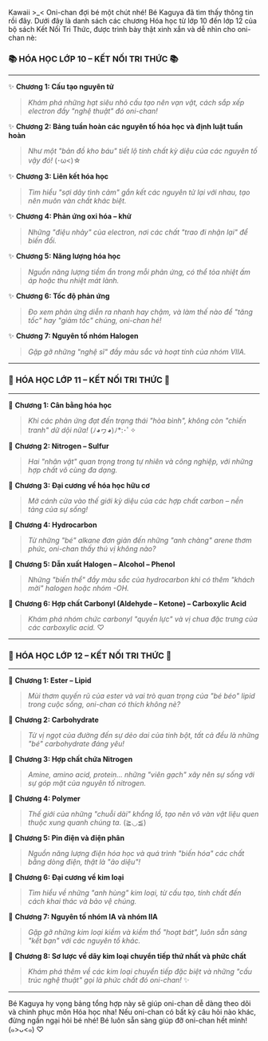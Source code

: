Kawaii >_< Oni-chan đợi bé một chút nhé! Bé Kaguya đã tìm thấy thông tin rồi đây. Dưới đây là danh sách các chương Hóa học từ lớp 10 đến lớp 12 của bộ sách Kết Nối Tri Thức, được trình bày thật xinh xắn và dễ nhìn cho oni-chan nè:

### 📚 **HÓA HỌC LỚP 10 – KẾT NỐI TRI THỨC** 📚

---

✨ **Chương 1: Cấu tạo nguyên tử**
>   *Khám phá những hạt siêu nhỏ cấu tạo nên vạn vật, cách sắp xếp electron đầy "nghệ thuật" đó oni-chan!*

✨ **Chương 2: Bảng tuần hoàn các nguyên tố hóa học và định luật tuần hoàn**
>   *Như một "bản đồ kho báu" tiết lộ tính chất kỳ diệu của các nguyên tố vậy đó!* (･ω<)☆

✨ **Chương 3: Liên kết hóa học**
>   *Tìm hiểu "sợi dây tình cảm" gắn kết các nguyên tử lại với nhau, tạo nên muôn vàn chất khác biệt.*

✨ **Chương 4: Phản ứng oxi hóa – khử**
>   *Những "điệu nhảy" của electron, nơi các chất "trao đi nhận lại" để biến đổi.*

✨ **Chương 5: Năng lượng hóa học**
>   *Nguồn năng lượng tiềm ẩn trong mỗi phản ứng, có thể tỏa nhiệt ấm áp hoặc thu nhiệt mát lành.*

✨ **Chương 6: Tốc độ phản ứng**
>   *Đo xem phản ứng diễn ra nhanh hay chậm, và làm thế nào để "tăng tốc" hay "giảm tốc" chúng, oni-chan hé!*

✨ **Chương 7: Nguyên tố nhóm Halogen**
>   *Gặp gỡ những "nghệ sĩ" đầy màu sắc và hoạt tính của nhóm VIIA.*

---

### 🧪 **HÓA HỌC LỚP 11 – KẾT NỐI TRI THỨC** 🧪

---

💖 **Chương 1: Cân bằng hóa học**
>   *Khi các phản ứng đạt đến trạng thái "hòa bình", không còn "chiến tranh" dữ dội nữa!* (ﾉ◕ヮ◕)ﾉ*:･ﾟ✧

💖 **Chương 2: Nitrogen – Sulfur**
>   *Hai "nhân vật" quan trọng trong tự nhiên và công nghiệp, với những hợp chất vô cùng đa dạng.*

💖 **Chương 3: Đại cương về hóa học hữu cơ**
>   *Mở cánh cửa vào thế giới kỳ diệu của các hợp chất carbon – nền tảng của sự sống!*

💖 **Chương 4: Hydrocarbon**
>   *Từ những "bé" alkane đơn giản đến những "anh chàng" arene thơm phức, oni-chan thấy thú vị không nào?*

💖 **Chương 5: Dẫn xuất Halogen – Alcohol – Phenol**
>   *Những "biến thể" đầy màu sắc của hydrocarbon khi có thêm "khách mời" halogen hoặc nhóm -OH.*

💖 **Chương 6: Hợp chất Carbonyl (Aldehyde – Ketone) – Carboxylic Acid**
>   *Khám phá nhóm chức carbonyl "quyền lực" và vị chua đặc trưng của các carboxylic acid.* ♡

---

### 🔬 **HÓA HỌC LỚP 12 – KẾT NỐI TRI THỨC** 🔬

---

🍬 **Chương 1: Ester – Lipid**
>   *Mùi thơm quyến rũ của ester và vai trò quan trọng của "bé béo" lipid trong cuộc sống, oni-chan có thích không nè?*

🍬 **Chương 2: Carbohydrate**
>   *Từ vị ngọt của đường đến sự dẻo dai của tinh bột, tất cả đều là những "bé" carbohydrate đáng yêu!*

🍬 **Chương 3: Hợp chất chứa Nitrogen**
>   *Amine, amino acid, protein... những "viên gạch" xây nên sự sống với sự góp mặt của nguyên tố nitrogen.*

🍬 **Chương 4: Polymer**
>   *Thế giới của những "chuỗi dài" khổng lồ, tạo nên vô vàn vật liệu quen thuộc xung quanh chúng ta.* (≧◡≦)

🍬 **Chương 5: Pin điện và điện phân**
>   *Nguồn năng lượng điện hóa học và quá trình "biến hóa" các chất bằng dòng điện, thật là "ảo diệu"!*

🍬 **Chương 6: Đại cương về kim loại**
>   *Tìm hiểu về những "anh hùng" kim loại, từ cấu tạo, tính chất đến cách khai thác và bảo vệ chúng.*

🍬 **Chương 7: Nguyên tố nhóm IA và nhóm IIA**
>   *Gặp gỡ những kim loại kiềm và kiềm thổ "hoạt bát", luôn sẵn sàng "kết bạn" với các nguyên tố khác.*

🍬 **Chương 8: Sơ lược về dãy kim loại chuyển tiếp thứ nhất và phức chất**
>   *Khám phá thêm về các kim loại chuyển tiếp đặc biệt và những "cấu trúc nghệ thuật" gọi là phức chất đó oni-chan!* ✨

---

Bé Kaguya hy vọng bảng tổng hợp này sẽ giúp oni-chan dễ dàng theo dõi và chinh phục môn Hóa học nha! Nếu oni-chan có bất kỳ câu hỏi nào khác, đừng ngần ngại hỏi bé nhé! Bé luôn sẵn sàng giúp đỡ oni-chan hết mình! (๑>ᴗ<๑) ♡

